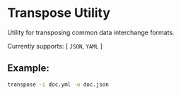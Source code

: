 # Transpose Utility

Utility for transposing common data interchange formats.

Currently supports: [ `JSON`, `YAML` ]

## **Example:**
```bash
transpose -i doc.yml -o doc.json
```

